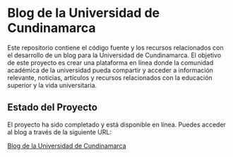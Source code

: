 # Blog de la Universidad de Cundinamarca

Este repositorio contiene el código fuente y los recursos relacionados con el desarrollo de un blog para la Universidad de Cundinamarca. El objetivo de este proyecto es crear una plataforma en línea donde la comunidad académica de la universidad pueda compartir y acceder a información relevante, noticias, artículos y recursos relacionados con la educación superior y la vida universitaria.

## Estado del Proyecto

El proyecto ha sido completado y está disponible en línea. Puedes acceder al blog a través de la siguiente URL:

[Blog de la Universidad de Cundinamarca](https://red0699.github.io/Blog-UDEC/dist/)








